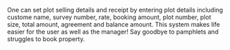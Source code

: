 One can set plot selling details and receipt by entering plot details including custome name, survey number, rate, booking amount, plot number, plot size, total amount, agreement and balance amount. This system makes life easier for the user as well as the manager! Say goodbye to pamphlets and struggles to book property.
